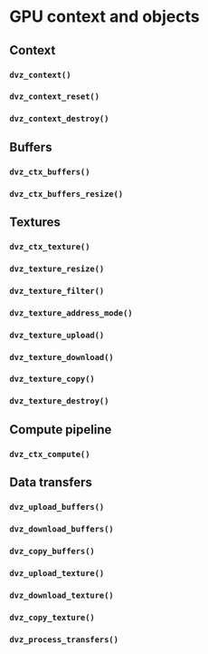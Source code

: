 # GPU context and objects


## Context

### `dvz_context()`
### `dvz_context_reset()`
### `dvz_context_destroy()`


## Buffers

### `dvz_ctx_buffers()`
### `dvz_ctx_buffers_resize()`


## Textures

### `dvz_ctx_texture()`
### `dvz_texture_resize()`
### `dvz_texture_filter()`
### `dvz_texture_address_mode()`
### `dvz_texture_upload()`
### `dvz_texture_download()`
### `dvz_texture_copy()`
### `dvz_texture_destroy()`


## Compute pipeline

### `dvz_ctx_compute()`


## Data transfers

### `dvz_upload_buffers()`
### `dvz_download_buffers()`
### `dvz_copy_buffers()`
### `dvz_upload_texture()`
### `dvz_download_texture()`
### `dvz_copy_texture()`
### `dvz_process_transfers()`
